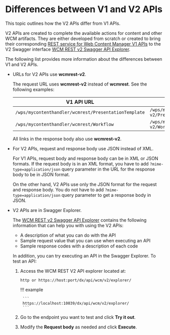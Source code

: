 # Differences between V1 and V2 APIs

This topic outlines how the V2 APIs differ from V1 APIs.

V2 APIs are created to complete the available actions for content and other WCM artifacts. They are either developed from scratch or created to bring their corresponding [REST service for Web Content Manager V1 APIs](../wcm_rest/index.md) to the V2 Swagger interface [WCM REST v2 Swagger API Explorer](https://opensource.hcltechsw.com/experience-api-documentation/wcm-api/).

The following list provides more information about the differences between V1 and V2 APIs. 

- URLs for V2 APIs use **wcmrest-v2**.

    The request URL uses **wcmrest-v2** instead of **wcmrest**. See the following examples:

    |V1 API URL|V2 API URL|
    |----------|----------|
    |`/wps/mycontenthandler/wcmrest/PresentationTemplate`|`/wps/mycontenthandler/wcmrest-v2/PresentationTemplate`|
    |`/wps/mycontenthandler/wcmrest/Workflow`|`/wps/mycontenthandler/wcmrest-v2/Workflow`|

    All links in the response body also use **wcmrest-v2**.

- For V2 APIs, request and response body use JSON instead of XML.

    For V1 APIs, request body and response body can be in XML or JSON formats. If the request body is in an XML format, you have to add `?mime-type=application/json` query parameter in the URL for the response body to be in JSON format. 
    
    On the other hand, V2 APIs use only the JSON format for the request and response body. You do not have to add `?mime-type=application/json` query parameter to get a response body in JSON. 

- V2 APIs are in Swagger Explorer.

    The [WCM REST v2 Swagger API Explorer](https://opensource.hcltechsw.com/experience-api-documentation/wcm-api/) contains the following information that can help you with using the V2 APIs:

    - A description of what you can do with the API
    - Sample request value that you can use when executing an API
    - Sample response codes with a description of each code
    
    In addition, you can try executing an API in the Swagger Explorer. To test an API:
    
    1. Access the WCM REST V2 API explorer located at:

        ```
        http or https://host:port/dx/api/wcm/v2/explorer/
        ```

        !!! example

            ```
            https://localhost:10039/dx/api/wcm/v2/explorer/
            ```
    
    2. Go to the endpoint you want to test and click **Try it out**. 
    3. Modify the **Request body** as needed and click **Execute**.

